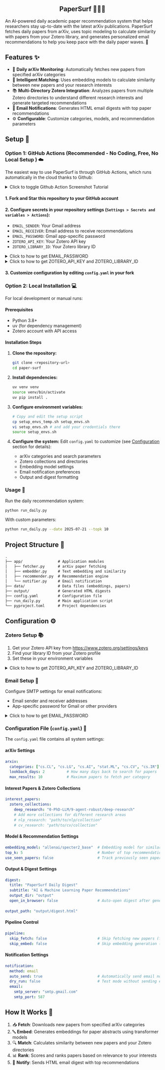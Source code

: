 <h2 align="center">PaperSurf 🏄‍♂️📄</h2>

An AI-powered daily academic paper recommendation system that helps researchers stay up-to-date with the latest arXiv publications. PaperSurf fetches daily papers from arXiv, uses topic modeling to calculate similarity with papers from your Zotero library, and generates personalized email recommendations to help you keep pace with the daily paper waves. 🌊

## Features ✨

- 📅 **Daily arXiv Monitoring**: Automatically fetches new papers from specified arXiv categories
- 🧠 **Intelligent Matching**: Uses embedding models to calculate similarity between new papers and your research interests
- 📚 **Multi-Directory Zotero Integration**: Analyzes papers from multiple Zotero directories to understand different research interests and generate targeted recommendations
- 📧 **Email Notifications**: Generates HTML email digests with top paper recommendations
- ⚙️ **Configurable**: Customize categories, models, and recommendation parameters

## Setup 🚀

### Option 1: GitHub Actions (Recommended - No Coding, Free, No Local Setup ) ☁️

The easiest way to use PaperSurf is through GitHub Actions, which runs automatically in the cloud thanks to Github:

<details>
<summary>Click to toggle Github Action Screenshot Tutorial</summary>

![](./assets/Slide1.jpeg)
![](./assets/Slide2.jpeg)
![](./assets/Slide3.jpeg)
![](./assets/Slide4.jpeg)
![](./assets/Slide5.jpeg)

</details>



#### 1. **Fork and Star this repository** to your GitHub account

#### 2. **Configure secrets** in your repository settings (`Settings > Secrets and variables > Actions`):
   - `EMAIL_SENDER`: Your Gmail address
   - `EMAIL_RECEIVER`: Email address to receive recommendations
   - `EMAIL_PASSWORD`: Gmail app-specific password
   - `ZOTERO_API_KEY`: Your Zotero API key
   - `ZOTERO_LIBRARY_ID`: Your Zotero library ID

<details>
<summary>Click to how to get EMAIL_PASSWORD</summary>

![](./assets/Slide13.jpeg)
![](./assets/Slide14.jpeg)
![](./assets/Slide15.jpeg)

</details>

<details>
<summary>Click to how to get ZOTERO_API_KEY and ZOTERO_LIBRARY_ID</summary>

![](./assets/Slide7.jpeg)
![](./assets/Slide8.jpeg)
![](./assets/Slide9.jpeg)
![](./assets/Slide10.jpeg)
![](./assets/Slide11.jpeg)
![](./assets/Slide12.jpeg)

</details>



#### 3. **Customize configuration** by editing `config.yaml` in your fork


### Option 2: Local Installation 💻

For local development or manual runs:

#### Prerequisites
- Python 3.8+
- uv (for dependency management)
- Zotero account with API access

#### Installation Steps

1. **Clone the repository:**
   ```bash
   git clone <repository-url>
   cd paper-surf
   ```

2. **Install dependencies:**
   ```bash
   uv venv venv
   source venv/bin/activate
   uv pip install .
   ```

3. **Configure environment variables:**
   ```bash
   # Copy and edit the setup script
   cp setup_envs_temp.sh setup_envs.sh 
   vi setup_envs.sh # and add your credentials there
   source setup_envs.sh
   ```

4. **Configure the system:**
   Edit `config.yaml` to customize (see [Configuration](#configuration-️) section for details):
   - arXiv categories and search parameters
   - Zotero collections and directories
   - Embedding model settings
   - Email notification preferences
   - Output and digest formatting

### Usage 🎯

Run the daily recommendation system:
```bash
python run_daily.py
```

With custom parameters:
```bash
python run_daily.py --date 2025-07-21 --topk 10
```

## Project Structure 📁

```
.
├── app/                # Application modules
│   ├── fetcher.py      # arXiv paper fetching
│   ├── embedder.py     # Text embedding and similarity
│   ├── recommender.py  # Recommendation engine
│   └── notifier.py     # Email notification
├── data/               # Data files (embeddings, papers)
├── output/             # Generated HTML digests
├── config.yaml         # Configuration file
├── run_daily.py        # Main application script
└── pyproject.toml      # Project dependencies
```

## Configuration ⚙️

### Zotero Setup 📚
1. Get your Zotero API key from https://www.zotero.org/settings/keys
2. Find your library ID from your Zotero profile
3. Set these in your environment variables

<details>
<summary>Click to how to get ZOTERO_API_KEY and ZOTERO_LIBRARY_ID</summary>

![](./assets/Slide7.jpeg)
![](./assets/Slide8.jpeg)
![](./assets/Slide9.jpeg)
![](./assets/Slide10.jpeg)
![](./assets/Slide11.jpeg)
![](./assets/Slide12.jpeg)

</details>



### Email Setup 📧
Configure SMTP settings for email notifications:
- Email sender and receiver addresses
- App-specific password for Gmail or other providers


<details>
<summary>Click to how to get EMAIL_PASSWORD</summary>

![](./assets/Slide13.jpeg)
![](./assets/Slide14.jpeg)
![](./assets/Slide15.jpeg)

</details>


### Configuration File (`config.yaml`) 📄

The `config.yaml` file contains all system settings:

#### arXiv Settings
```yaml
arxiv:
  categories: ["cs.CL", "cs.LG", "cs.AI", "stat.ML", "cs.CV", "cs.IR"]
  lookback_days: 2          # How many days back to search for papers
  max_results: 10           # Maximum papers to fetch per category
```

#### Interest Papers & Zotero Collections
```yaml
interest_papers:
  zotero_collections:
    deep_research: "0-PhD-LLM/9-agent-robust/deep-research"
    # Add more collections for different research areas
    # nlp_research: "path/to/nlp/collection"
    # cv_research: "path/to/cv/collection"
```

#### Model & Recommendation Settings
```yaml
embedding_model: "allenai/specter2_base"  # Embedding model for similarity
top_k: 5                                  # Number of top recommendations
use_seen_papers: false                    # Track previously seen papers
```

#### Output & Digest Settings
```yaml
digest:
  title: "PaperSurf Daily Digest"
  subtitle: "AI & Machine Learning Paper Recommendations"
  output_dir: "output"
  open_in_browser: false                  # Auto-open digest after generation

output_path: "output/digest.html"
```

#### Pipeline Control
```yaml
pipeline:
  skip_fetch: false                       # Skip fetching new papers (for testing)
  skip_embed: false                       # Skip embedding generation (for testing)
```

#### Notification Settings
```yaml
notification:
  method: email
  auto_send: true                         # Automatically send email notifications
  dry_run: false                          # Test mode without sending emails
  email:
    smtp_server: "smtp.gmail.com"
    smtp_port: 587
```

## How It Works 🔄

1. 📥 **Fetch**: Downloads new papers from specified arXiv categories
2. 🔤 **Embed**: Generates embeddings for paper abstracts using transformer models
3. 🔍 **Match**: Calculates similarity between new papers and your Zotero directories
4. 📊 **Rank**: Scores and ranks papers based on relevance to your interests
5. 📨 **Notify**: Sends HTML email digest with top recommendations
